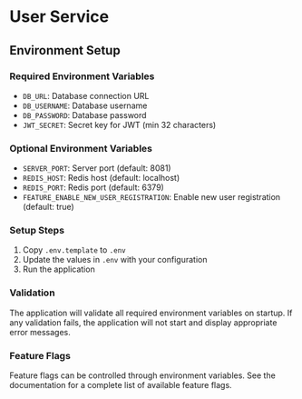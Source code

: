 # User Service

## Environment Setup

### Required Environment Variables
- `DB_URL`: Database connection URL
- `DB_USERNAME`: Database username
- `DB_PASSWORD`: Database password
- `JWT_SECRET`: Secret key for JWT (min 32 characters)

### Optional Environment Variables
- `SERVER_PORT`: Server port (default: 8081)
- `REDIS_HOST`: Redis host (default: localhost)
- `REDIS_PORT`: Redis port (default: 6379)
- `FEATURE_ENABLE_NEW_USER_REGISTRATION`: Enable new user registration (default: true)

### Setup Steps
1. Copy `.env.template` to `.env`
2. Update the values in `.env` with your configuration
3. Run the application

### Validation
The application will validate all required environment variables on startup.
If any validation fails, the application will not start and display appropriate error messages.

### Feature Flags
Feature flags can be controlled through environment variables.
See the documentation for a complete list of available feature flags.